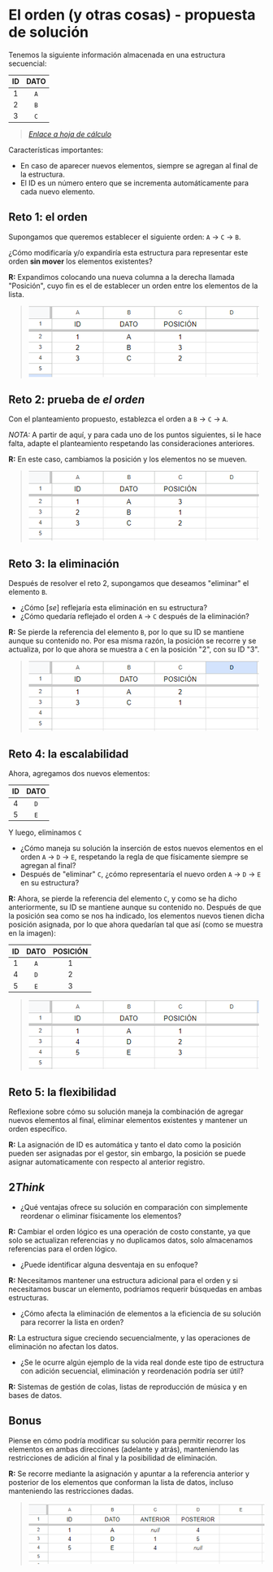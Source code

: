 # El orden (y otras cosas) - propuesta de solución

Tenemos la siguiente información almacenada en una estructura secuencial:

<div align=center>

|ID|DATO|
|:-:|:-:|
|1|`A`|
|2|`B`|
|3|`C`|

</div>

> [*Enlace a hoja de cálculo*](https://docs.google.com/spreadsheets/d/11sGSWUzhUCH3bWG6lcpf7bnY5raKTb67yYyY_vYtxyw/edit?usp=sharing)

Características importantes:

- En caso de aparecer nuevos elementos, siempre se agregan al final de la estructura.
- El ID es un número entero que se incrementa automáticamente para cada nuevo elemento.

## Reto 1: el orden

Supongamos que queremos establecer el siguiente orden: `A` -> `C` -> `B`.

¿Cómo modificaría y/o expandiría esta estructura para representar este orden **sin mover** los elementos existentes?

**R:** Expandimos colocando una nueva columna a la derecha llamada "Posición", cuyo fin es el de establecer un orden entre los elementos de la lista.

> [![Reto1-reto001-b](./images/reto1-reto001-b.png)](https://docs.google.com/spreadsheets/d/11sGSWUzhUCH3bWG6lcpf7bnY5raKTb67yYyY_vYtxyw/edit?usp=sharing)

## Reto 2: prueba de *el orden*

Con el planteamiento propuesto, establezca el orden a `B` -> `C` -> `A`.

*NOTA:* A partir de aquí, y para cada uno de los puntos siguientes, si le hace falta, adapte el planteamiento respetando las consideraciones anteriores.

**R:** En este caso, cambiamos la posición y los elementos no se mueven.

> [![Reto2-reto001-b](./images/reto2-reto001-b.png)](https://docs.google.com/spreadsheets/d/11sGSWUzhUCH3bWG6lcpf7bnY5raKTb67yYyY_vYtxyw/edit?gid=1281006311#gid=1281006311)

## Reto 3: la eliminación

Después de resolver el reto 2, supongamos que deseamos "eliminar" el elemento `B`.

- ¿Cómo [*se*] reflejaría esta eliminación en su estructura?
- ¿Cómo quedaría reflejado el orden `A` -> `C` después de la eliminación?

**R:** Se pierde la referencia del elemento `B`, por lo que su ID se mantiene aunque su contenido no. Por esa misma razón, la posición se recorre y se actualiza, por lo que ahora se muestra a `C` en la posición "2", con su ID "3".

> [![Reto3-reto001-b](./images/reto3-reto001-b.png)](https://docs.google.com/spreadsheets/d/11sGSWUzhUCH3bWG6lcpf7bnY5raKTb67yYyY_vYtxyw/edit?gid=1113239975#gid=1113239975)

## Reto 4: la escalabilidad

Ahora, agregamos dos nuevos elementos:

<div align=center>

|ID|DATO|
|:-:|:-:|
|4|`D`|
|5|`E`|

</div>

Y luego, eliminamos `C`

- ¿Cómo maneja su solución la inserción de estos nuevos elementos en el orden `A` -> `D` -> `E`, respetando la regla de que físicamente siempre se agregan al final?
- Después de "eliminar" `C`, ¿cómo representaría el nuevo orden `A` -> `D` -> `E` en su estructura?

**R:** Ahora, se pierde la referencia del elemento `C`, y como se ha dicho anteriormente, su ID se mantiene aunque su contenido no. Después de que la posición sea como se nos ha indicado, los elementos nuevos tienen dicha posición asignada, por lo que ahora quedarían tal que así (como se muestra en la imagen):

|ID|DATO|POSICIÓN|
|:-:|:-:|:-:|
|1|`A`|1|
|4|`D`|2|
|5|`E`|3|

> [![Reto4-reto001-b](./images/reto4-reto001-b.png)](https://docs.google.com/spreadsheets/d/11sGSWUzhUCH3bWG6lcpf7bnY5raKTb67yYyY_vYtxyw/edit?gid=414334954#gid=414334954)

## Reto 5: la flexibilidad

Reflexione sobre cómo su solución maneja la combinación de agregar nuevos elementos al final, eliminar elementos existentes y mantener un orden específico.

**R:** La asignación de ID es automática y tanto el dato como la posición pueden ser asignadas por el gestor, sin embargo, la posición se puede asignar automaticamente con respecto al anterior registro.

## 2***Think***

- ¿Qué ventajas ofrece su solución en comparación con simplemente reordenar o eliminar físicamente los elementos?

**R:** Cambiar el orden lógico es una operación de costo constante, ya que solo se actualizan referencias y no duplicamos datos, solo almacenamos referencias para el orden lógico.

- ¿Puede identificar alguna desventaja en su enfoque?

**R:** Necesitamos mantener una estructura adicional para el orden y si necesitamos buscar un elemento, podríamos requerir búsquedas en ambas estructuras.

- ¿Cómo afecta la eliminación de elementos a la eficiencia de su solución para recorrer la lista en orden?

**R:** La estructura sigue creciendo secuencialmente, y las operaciones de eliminación no afectan los datos.

- ¿Se le ocurre algún ejemplo de la vida real donde este tipo de estructura con adición secuencial, eliminación y reordenación podría ser útil?

**R:** Sistemas de gestión de colas, listas de reproducción de música y en bases de datos.

## Bonus

Piense en cómo podría modificar su solución para permitir recorrer los elementos en ambas direcciones (adelante y atrás), manteniendo las restricciones de adición al final y la posibilidad de eliminación.

**R:** Se recorre mediante la asignación y apuntar a la referencia anterior y posterior de los elementos que conforman la lista de datos, incluso manteniendo las restricciones dadas.

> [![RetoBonus-reto001-b](./images/reto5-reto001-b.png)](https://docs.google.com/spreadsheets/d/11sGSWUzhUCH3bWG6lcpf7bnY5raKTb67yYyY_vYtxyw/edit?gid=716387536#gid=716387536)